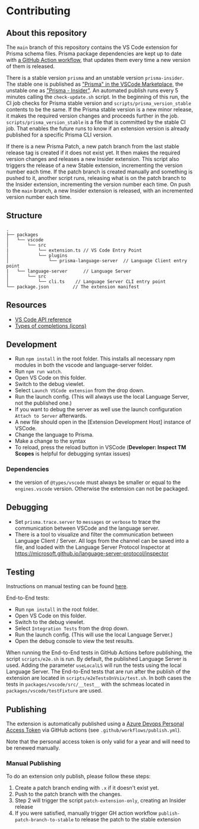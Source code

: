 # Contributing

## About this repository

The `main` branch of this repository contains the VS Code extension for Prisma schema files. Prisma package dependencies are kept up to date with [a GitHub Action workflow](/.github/workflows/1_check_for_updates.yml), that updates them every time a new version of them is released.

There is a stable version `prisma` and an unstable version `prisma-insider`. The stable one is published as ["Prisma" in the VSCode Marketplace](https://marketplace.visualstudio.com/items?itemName=Prisma.prisma), the unstable one as ["Prisma - Insider"](https://marketplace.visualstudio.com/items?itemName=Prisma.prisma-insider). An automated publish runs every 5 minutes calling the `check-update.sh` script.
In the beginning of this run, the CI job checks for Prisma stable version and `scripts/prisma_version_stable` contents to be the same. If the Prisma stable version is a new minor release, it makes the required version changes and proceeds further in the job. `scripts/prisma_version_stable` is a file that is committed by the stable CI job. That enables the future runs to know if an extension version is already published for a specific Prisma CLI version.

If there is a new Prisma Patch, a new patch branch from the last stable release tag is created if it does not exist yet. It then makes the required version changes and releases a new Insider extension. This script also triggers the release of a new Stable extension, incrementing the version number each time.
If the patch branch is created manually and something is pushed to it, another script runs, releasing what is on the patch branch to the Insider extension, incrementing the version number each time.
On push to the `main` branch, a new Insider extension is released, with an incremented version number each time.

## Structure

```
.
├── packages
│   └── vscode
│       └── src
|           └── extension.ts // VS Code Entry Point
│           └── plugins
│               └── prisma-language-server  // Language Client entry point
|   └── language-server      // Language Server
│       └── src
│           └── cli.ts    // Language Server CLI entry point
└── package.json         // The extension manifest
```

## Resources

- [VS Code API reference](https://code.visualstudio.com/api/references/vscode-api)
- [Types of completions (icons)](https://code.visualstudio.com/docs/editor/intellisense#_types-of-completions)

## Development

- Run `npm install` in the root folder. This installs all necessary npm modules in both the vscode and language-server folder.
- Run `npm run watch`.
- Open VS Code on this folder.
- Switch to the debug viewlet.
- Select `Launch VSCode extension` from the drop down.
- Run the launch config. (This will always use the local Language Server, not the published one.)
- If you want to debug the server as well use the launch configuration `Attach to Server` afterwards.
- A new file should open in the [Extension Development Host] instance of VSCode.
- Change the language to Prisma.
- Make a change to the syntax
- To reload, press the reload button in VSCode (**Developer: Inspect TM Scopes** is helpful for debugging syntax issues)

### Dependencies

- the version of `@types/vscode` must always be smaller or equal to the `engines.vscode` version. Otherwise the extension can not be packaged.

## Debugging

- Set `prisma.trace.server` to `messages` or `verbose` to trace the communication between VSCode and the language server.
- There is a tool to visualize and filter the communication between Language Client / Server. All logs from the channel can be saved into a file, and loaded with the Language Server Protocol Inspector at https://microsoft.github.io/language-server-protocol/inspector

## Testing

Instructions on manual testing can be found [here](TESTING.md).

End-to-End tests:

- Run `npm install` in the root folder.
- Open VS Code on this folder.
- Switch to the debug viewlet.
- Select `Integration Tests` from the drop down.
- Run the launch config. (This will use the local Language Server.)
- Open the debug console to view the test results.

When running the End-to-End tests in GitHub Actions before publishing, the script `scripts/e2e.sh` is run. By default, the published Language Server is used. Adding the parameter `useLocalLS` will run the tests using the local Language Server.
The End-to-End tests that are run after the publish of the extension are located in `scripts/e2eTestsOnVsix/test.sh`.
In both cases the tests in `packages/vscode/src/__test__` with the schmeas located in `packages/vscode/testFixture` are used.

## Publishing

The extension is automatically published using a [Azure Devops Personal Access Token](https://code.visualstudio.com/api/working-with-extensions/publishing-extension#get-a-personal-access-token) via GitHub actions (see `.github/workflows/publish.yml`).

Note that the personal access token is only valid for a year and will need to be renewed manually.

### Manual Publishing

To do an extension only publish, please follow these steps:

1. Create a patch branch ending with `.x` if it doesn't exist yet.
2. Push to the patch branch with the changes.
3. Step 2 will trigger the script `patch-extension-only`, creating an Insider release
4. If you were satisfied, manually trigger GH action workflow `publish-patch-branch-to-stable` to release the patch to the stable extension

